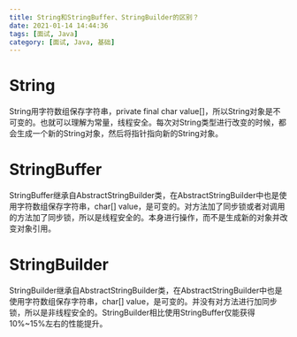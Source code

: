```yaml
---
title: String和StringBuffer、StringBuilder的区别？
date: 2021-01-14 14:44:36
tags: [面试, Java]
category: [面试, Java, 基础]
---
```


# String

String用字符数组保存字符串，private final char value[]，所以String对象是不可变的。也就可以理解为常量，线程安全。每次对String类型进行改变的时候，都会生成一个新的String对象，然后将指针指向新的String对象。

# StringBuffer

StringBuffer继承自AbstractStringBuilder类，在AbstractStringBuilder中也是使用字符数组保存字符串，char[] value，是可变的。对方法加了同步锁或者对调用的方法加了同步锁，所以是线程安全的。本身进行操作，而不是生成新的对象并改变对象引用。 

# StringBuilder

StringBuilder继承自AbstractStringBuilder类，在AbstractStringBuilder中也是使用字符数组保存字符串，char[] value，是可变的。并没有对方法进行加同步锁，所以是非线程安全的。StringBuilder相比使用StringBuffer仅能获得10%~15%左右的性能提升。